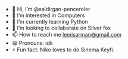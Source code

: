 - 👋 Hi, I’m @saldirgan-pencereler
- 👀 I’m interested in Computers
- 🌱 I’m currently learning Python
- 💞️ I’m looking to collaborate on Silver fox
- 📫 How to reach me lemisarman@gmail.com
- 😄 Pronouns: idk
- ⚡ Fun fact: Niko loves to do Sinema Keyfi.

<!---
saldirgan-pencereler/saldirgan-pencereler is a ✨ special ✨ repository because its `README.md` (this file) appears on your GitHub profile.
You can click the Preview link to take a look at your changes.
--->
